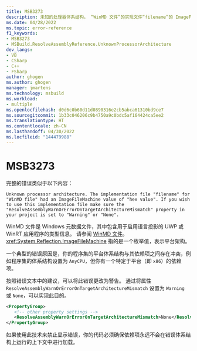 ```yaml
---
title: MSB3273
description: 未知的处理器体系结构。 “WinMD 文件”的实现文件“filename”的 ImageFileMachine 值为“十六进制值”。 如果你想要使用此实现文件，请确保项目中的“ResolveAssemblyWarnOrErrorOnTargetArchitectureMismatch”属性设置为“警告”或“无”。
ms.date: 04/28/2022
ms.topic: error-reference
f1_keywords:
- MSB3273
- MSBuild.ResolveAssemblyReference.UnknownProcessorArchitecture
dev_langs:
- VB
- CSharp
- C++
- FSharp
author: ghogen
ms.author: ghogen
manager: jmartens
ms.technology: msbuild
ms.workload:
- multiple
ms.openlocfilehash: d0d6c0b60d11d0890316e2cb5abca61310bd9ce7
ms.sourcegitcommit: 1b33c046206c9b4750a9c0bdc5af164424ca5ee2
ms.translationtype: HT
ms.contentlocale: zh-CN
ms.lasthandoff: 04/30/2022
ms.locfileid: "144479988"
---
```

# <a name="msb3273"></a>MSB3273

完整的错误类似于以下内容：

```
Unknown processor architecture. The implementation file "filename" for "WinMD file" had an ImageFileMachine value of "hex value". If you wish to use this implementation file make sure the "ResolveAssemblyWarnOrErrorOnTargetArchitectureMismatch" property in your project is set to "Warning" or "None".
```

WinMD 文件是 Windows 元数据文件，其中包含用于启用语言投影的 UWP 或 WinRT 应用程序的类型信息。 请参阅 [WinMD 文件](/uwp/winrt-cref/winmd-files)。 <xref:System.Reflection.ImageFileMachine> 指的是一个枚举值，表示平台架构。

一个典型的错误原因是，你的程序集的平台体系结构与其依赖项之间存在冲突，例如程序集的体系结构设置为 `AnyCPU`，但你有一个特定于平台（即 `x86`）的依赖项。

按照错误文本中的建议，可以将此错误更改为警告。 通过将属性 `ResolveAssemblyWarnOrErrorOnTargetArchitectureMismatch` 设置为 `Warning` 或 `None`，可以实现此目的。

```xml
<PropertyGroup>
   <!-- other property settings -->
   <ResolveAssemblyWarnOrErrorOnTargetArchitectureMismatch>None</ResolveAssemblyWarnOrErrorOnTargetArchitectureMismatch>
</PropertyGroup>
```

如果使用此技术来禁止显示错误，你的代码必须确保依赖项永远不会在错误体系结构上运行的上下文中进行加载。
